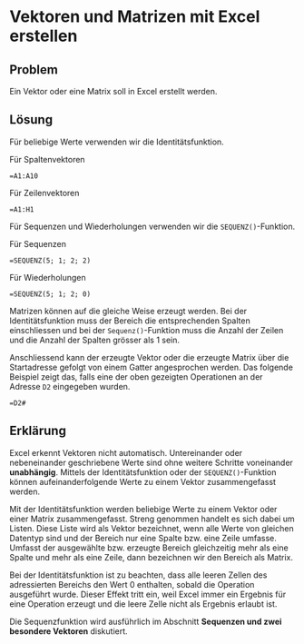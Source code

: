 # Vektoren und Matrizen mit Excel erstellen

## Problem 

Ein Vektor oder eine Matrix soll in Excel erstellt werden.

## Lösung

Für beliebige Werte verwenden wir die Identitätsfunktion. 

Für Spaltenvektoren

```
=A1:A10
```

Für Zeilenvektoren

```
=A1:H1
```

Für Sequenzen und Wiederholungen verwenden wir die `SEQUENZ()`-Funktion. 

Für Sequenzen 

```
=SEQUENZ(5; 1; 2; 2)
```

Für Wiederholungen

```
=SEQUENZ(5; 1; 2; 0)
```

Matrizen können auf die gleiche Weise erzeugt werden. Bei der Identitätsfunktion muss der Bereich die entsprechenden Spalten einschliessen und bei der `Sequenz()`-Funktion muss die Anzahl der Zeilen und die Anzahl der Spalten grösser als 1 sein. 


Anschliessend kann der erzeugte Vektor oder die erzeugte Matrix über die Startadresse gefolgt von einem Gatter angesprochen werden. Das folgende Beispiel zeigt das, falls eine der oben gezeigten Operationen an der Adresse `D2` eingegeben wurden. 

```
=D2#
```

## Erklärung

Excel erkennt Vektoren nicht automatisch. Untereinander oder nebeneinander geschriebene Werte sind ohne weitere Schritte voneinander **unabhängig**. Mittels der Identitätsfunktion oder der `SEQUENZ()`-Funktion können aufeinanderfolgende Werte zu einem Vektor zusammengefasst werden. 

Mit der Identitätsfunktion werden beliebige Werte zu einem Vektor oder einer Matrix zusammengefasst. Streng genommen handelt es sich dabei um Listen. Diese Liste wird als Vektor bezeichnet, wenn alle Werte von gleichen Datentyp sind und der Bereich nur eine Spalte bzw. eine Zeile umfasse. Umfasst der ausgewählte bzw. erzeugte Bereich gleichzeitig mehr als eine Spalte und mehr als eine Zeile, dann bezeichnen wir den Bereich als Matrix. 

Bei der Identitätsfunktion ist zu beachten, dass alle leeren Zellen des adressierten Bereichs den Wert 0 enthalten, sobald die Operation ausgeführt wurde. Dieser Effekt tritt ein, weil Excel immer ein Ergebnis für eine Operation erzeugt und die leere Zelle nicht als Ergebnis erlaubt ist. 

Die Sequenzfunktion wird ausführlich im Abschnitt **Sequenzen und zwei besondere Vektoren** diskutiert. 